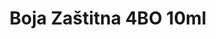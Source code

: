 ---
layout: product
title: "Boja Zaštitna 4BO 10ml"
price: "330" 
desc: "Acrylic Laquer 10mL"
img_path: "/assets/img/RC073.jpg"
brand: "AK "
available: false
special_offer: false
new: false
soon: false
cat: "020000"
subcat: "020200"
subsubcat: "020201"
sifra: "RC073"
popular: false
---